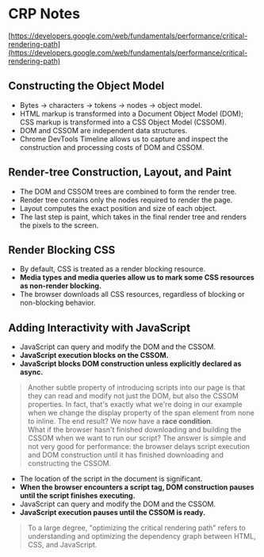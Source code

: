 # CRP Notes

[https://developers.google.com/web/fundamentals/performance/critical-rendering-path](https://developers.google.com/web/fundamentals/performance/critical-rendering-path)

## Constructing the Object Model

- Bytes → characters → tokens → nodes → object model.
- HTML markup is transformed into a Document Object Model (DOM); CSS markup is transformed into a CSS Object Model (CSSOM).
- DOM and CSSOM are independent data structures.
- Chrome DevTools Timeline allows us to capture and inspect the construction and processing costs of DOM and CSSOM.

## Render-tree Construction, Layout, and Paint

- The DOM and CSSOM trees are combined to form the render tree.
- Render tree contains only the nodes required to render the page.
- Layout computes the exact position and size of each object.
- The last step is paint, which takes in the final render tree and renders the pixels to the screen.

## Render Blocking CSS

- By default, CSS is treated as a render blocking resource.
- **Media types and media queries allow us to mark some CSS resources as non-render blocking.**
- The browser downloads all CSS resources, regardless of blocking or non-blocking behavior.

## Adding Interactivity with JavaScript

- JavaScript can query and modify the DOM and the CSSOM.
- **JavaScript execution blocks on the CSSOM.**
- **JavaScript blocks DOM construction unless explicitly declared as async.**

> Another subtle property of introducing scripts into our page is that they can read and modify not just the DOM, but also the CSSOM properties. In fact, that's exactly what we're doing in our example when we change the display property of the span element from none to inline. The end result? We now have a **race condition**.  
> What if the browser hasn't finished downloading and building the CSSOM when we want to run our script? The answer is simple and not very good for performance: the browser delays script execution and DOM construction until it has finished downloading and constructing the CSSOM.

- The location of the script in the document is significant.
- **When the browser encounters a script tag, DOM construction pauses until the script finishes executing.**
- JavaScript can query and modify the DOM and the CSSOM.
- **JavaScript execution pauses until the CSSOM is ready.**

> To a large degree, "optimizing the critical rendering path" refers to understanding and optimizing the dependency graph between HTML, CSS, and JavaScript.
